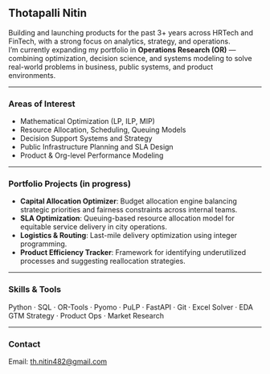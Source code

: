 ## Thotapalli Nitin

Building and launching products for the past 3+ years across HRTech and FinTech, with a strong focus on analytics, strategy, and operations.  
I’m currently expanding my portfolio in **Operations Research (OR)** — combining optimization, decision science, and systems modeling to solve real-world problems in business, public systems, and product environments.

---

### Areas of Interest
- Mathematical Optimization (LP, ILP, MIP)
- Resource Allocation, Scheduling, Queuing Models
- Decision Support Systems and Strategy
- Public Infrastructure Planning and SLA Design
- Product & Org-level Performance Modeling

---

### Portfolio Projects (in progress)
- **Capital Allocation Optimizer**: Budget allocation engine balancing strategic priorities and fairness constraints across internal teams.
- **SLA Optimization**: Queuing-based resource allocation model for equitable service delivery in city operations.
- **Logistics & Routing**: Last-mile delivery optimization using integer programming.
- **Product Efficiency Tracker**: Framework for identifying underutilized processes and suggesting reallocation strategies.

---

### Skills & Tools
Python · SQL · OR-Tools · Pyomo · PuLP · FastAPI · Git · Excel Solver · EDA  
GTM Strategy · Product Ops · Market Research

---

### Contact
Email: th.nitin482@gmail.com

